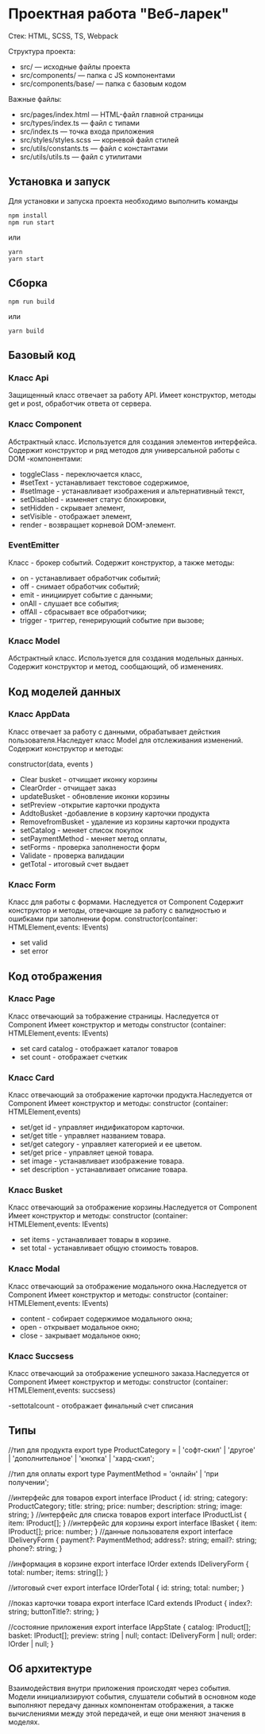 # Проектная работа "Веб-ларек"

Стек: HTML, SCSS, TS, Webpack

Структура проекта:
- src/ — исходные файлы проекта
- src/components/ — папка с JS компонентами
- src/components/base/ — папка с базовым кодом

Важные файлы:
- src/pages/index.html — HTML-файл главной страницы
- src/types/index.ts — файл с типами
- src/index.ts — точка входа приложения
- src/styles/styles.scss — корневой файл стилей
- src/utils/constants.ts — файл с константами
- src/utils/utils.ts — файл с утилитами

## Установка и запуск
Для установки и запуска проекта необходимо выполнить команды

```
npm install
npm run start
```

или

```
yarn
yarn start
```
## Сборка

```
npm run build
```

или

```
yarn build
```

## Базовый код
### Класс Api
Защищенный класс отвечает за работу API. Имеет конструктор, методы get и post, обработчик ответа от сервера.

### Класс Component
Абстрактный класс. Используется для создания элементов интерфейса.
Содержит конструктор и ряд методов для универсальной работы с DOM -компонентами: 
- toggleClass - переключается класс,
- #setText - устанавливает текстовое содержимое,
- #setImage - устанавливает изображения и альтернативный текст,
- setDisabled - изменяет статус блокировки,
- setHidden - скрывает элемент,
- setVisible - отображает элемент,
- render - возвращает корневой DOM-элемент.

### EventEmitter
Класс - брокер событий. Содержит конструктор, а также методы:
- on - устанавливает обработчик событий;
- off - снимает обработчик событий;
- emit - инициирует событие с данными;
- onAll - слушает все события;
- offAll - сбрасывает все обработчики;
- trigger - триггер, генерирующий событие при вызове;

### Класс Model
Абстрактный класс. Используется для создания модельных данных. Содержит конструктор и метод, сообщающий, об изменениях.

## Код моделей данных
### Класс AppData 
Класс отвечает за работу с данными, обрабатывает дейсткия пользователя.Наследует класс Model для отслеживания изменений. Содержит конструктор и методы: 

constructor(data, events )
- Clear busket - отчищает иконку корзины
- ClearOrder - отчищает заказ
- updateBusket - обновление иконки корзины
- setPreview -открытие карточки продукта
- AddtoBusket -добавление в корзину карточки продукта
- RemovefromBusket - удаление из корзины карточки продукта
- setCatalog - меняет список покупок
- setPaymentMethod - меняет метод оплаты,
- setForms - проверка заполнености форм
- Validate - проверка валидации
- getTotal - итоговый счет выдает
### Класс Form
Класс для работы с формами. Наследуется от Component<T>
Содержит конструктор и методы, отвечающие за работу с валидностью и ошибками при заполнении форм.
constructor(container: HTMLElement,events: IEvents)

+ set valid
+ set error


## Код отображения
### Класс Page
Класс отвечающий за тображение страницы. Наследуется от Component<T> Имеет конструктор и методы
constructor (container: HTMLElement,events: IEvents) 

- set card catalog - отображает каталог товаров
- set count - отображает счеткик

### Класс Card
Класс отвечающий за отображение карточки продукта.Наследуется от Component<ICard> Имеет конструктор и методы:
constructor (container: HTMLElement,events)

- set/get id - управляет индификатором карточки.
- set/get title - управляет названием товара.
- set/get category - управляет категорией и ее цветом.
- set/get price - управляет ценой товара.
- set image - устанавливает изображение товара.
- set description - устанавливает описание товара.

### Класс Busket
Класс отвечающий за отображение корзины.Наследуется от Component<IBusket> Имеет конструктор и методы:
constructor (container: HTMLElement,events: IEvents) 
- set items - устанавливает товары в корзине.
- set total - устанавливает общую стоимость товаров.

### Класс Modal 
Класс отвечающий за отображение модального окна.Наследуется от Component<T> Имеет конструктор и методы:
constructor (container: HTMLElement,events: IEvents)
- content - собирает содержимое модального окна;
- open - открывает модальное окно;
- close - закрывает модальное окно;

### Класс Succsess 
Класс отвечающий за отображение успешного заказа.Наследуется от Component<T> Имеет конструктор и методы:
constructor (container: HTMLElement,events: succsess)

-settotalcount - отображает финальный счет списания

## Типы
//тип для продукта
export type ProductCategory =
	| 'софт-скил'
	| 'другое'
	| 'дополнительное'
	| 'кнопка'
	| 'хард-скил';

//тип для оплаты
export type PaymentMethod = 'онлайн' | 'при получении';

//интерфейс для товаров
export interface IProduct {
	id: string;
	category: ProductCategory;
	title: string;
	price: number;
	description: string;
	image: string;
}
//интерфейс для списка товаров
export interface IProductList {
	item: IProduct[];
}
//интерфейс для корзины
export interface IBasket {
	item: IProduct[];
	price: number;
}
//данные пользователя
export interface IDeliveryForm {
	payment?: PaymentMethod;
	address?: string;
	email?: string;
	phone?: string;
}

//информация в корзине
export interface IOrder extends IDeliveryForm {
	total: number;
	items: string[];
}

//итоговый счет
export interface IOrderTotal {
	id: string;
	total: number;
}

//показ карточки товара
export interface ICard extends IProduct {
	index?: string;
	buttonTitle?: string;
}

//состояние приложения
export interface IAppState {
	catalog: IProduct[];
	basket: IProduct[];
	preview: string | null;
	contact: IDeliveryForm | null;
	order: IOrder | null;
}

## Об архитектуре 

Взаимодействия внутри приложения происходят через события. Модели инициализируют события, слушатели событий в основном коде выполняют передачу данных компонентам отображения, а также вычислениями между этой передачей, и еще они меняют значения в моделях.
 